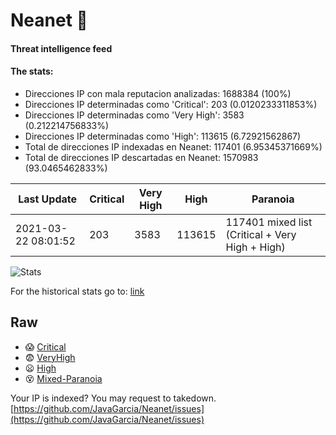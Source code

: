 # Neanet :hocho:
#### Threat intelligence feed
#### The stats:

- Direcciones IP con mala reputacion analizadas: 1688384 (100%)
- Direcciones IP determinadas como 'Critical':  203 (0.0120233311853%)
- Direcciones IP determinadas como 'Very High':  3583 (0.212214756833%)
- Direcciones IP determinadas como 'High':  113615 (6.72921562867)
- Total de direcciones IP indexadas en Neanet:  117401 (6.95345371669%)
- Total de direcciones IP descartadas en Neanet:  1570983 (93.0465462833%)

| Last Update | Critical | Very High | High | Paranoia |
| --- | --- | --- | --- | --- |
| 2021-03-22 08:01:52 | 203 | 3583 | 113615 | 117401 mixed list (Critical + Very High + High)|

![Stats](https://docs.google.com/spreadsheets/d/e/2PACX-1vSnaNMIXVabIpDJjufMlzH7poXnshF3mgd8Is1g9ytUEzVsP5my4Trn8f-xkoLLQ38xpL3HtmUexLo6/pubchart?oid=501124687&format=image)

For the historical stats go to: [link](/stats.csv)
## Raw
- :scream: [Critical](https://raw.githubusercontent.com/JavaGarcia/Neanet/master/blacklists/neanet_critical.txt)
- :fearful: [VeryHigh](https://raw.githubusercontent.com/JavaGarcia/Neanet/master/blacklists/neanet_veryHigh.txtt)
- :frowning: [High](https://raw.githubusercontent.com/JavaGarcia/Neanet/master/blacklists/neanet_high.txt)
- :dizzy_face: [Mixed-Paranoia](https://raw.githubusercontent.com/JavaGarcia/Neanet/master/blacklists/neanet_all.txt)


Your IP is indexed? You may request to takedown. [https://github.com/JavaGarcia/Neanet/issues](https://github.com/JavaGarcia/Neanet/issues)




















































































































































































































































































































































































































































































































































































































































































































































































































































































































































































































































































































































































































































































































































































































































































































































































































































































































































































































































































































































































































































































































































































































































































































































































































































































































































































































































































































































































































































































































































































































































































































































































































































































































































































































































































































































































































































































































































































































































































































































































































































































































































































































































































































































































































































































































































































































































































































































































































































































































































































































































































































































































































































